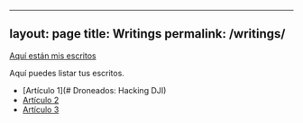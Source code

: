 

---
layout: page
title: Writings
permalink: /writings/
---

[Aquí están mis escritos](/writings/)

Aquí puedes listar tus escritos.

- [Artículo 1](# Droneados: Hacking DJI)
- [Artículo 2](#)
- [Artículo 3](#)
